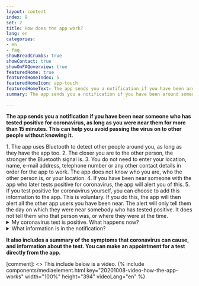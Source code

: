 ```yaml
---
layout: content
index: 9
set: 2
title: How does the app work?
lang: en
categories:
- en
- faq
showBreadCrumbs: true
showContact: true
showOnFAQoverview: true
featuredHome: true
featuredHomeIndex: 5
featuredHomeIcon: app-touch
featuredHomeText: The app sends you a notification if you have been around someone who later tests positive for coronavirus, and you were near them for more than 15 minutes.
summary: The app sends you a notification if you have been around someone who later tests positive for coronavirus, and you were near them for more than 15 minutes.

---
```


**The app sends you a notification if you have been near someone who has tested positive for coronavirus, as long as you were near them for more than 15 minutes. This can help you avoid passing the virus on to other people without knowing it.** 

<div class="md-timeline" markdown="1">
   1. The app uses Bluetooth to detect other people around you, as long as they have the app too.
   2. The closer you are to the other person, the stronger the Bluetooth signal is.
   3. You do not need to enter your location, name, e-mail address, telephone number or any other contact details in order for the app to work. The app does not know who you are, who the other person is, or your location.
   4. If you have been near someone with the app who later tests positive for coronavirus, the app will alert you of this.
   5. If you test positive for coronavirus yourself, you can choose to add this information to the app. This is voluntary. If you do this, the app will then alert all the other app users you have been near. The alert will only tell them the day on which they were near somebody who has tested positive. It does not tell them who that person was, or where they were at the time.
</div>

<details>
   <summary>My coronavirus test is positive. What happens now?</summary>
   <div markdown="1">
You can add this information to the app,together with the GGD. If an employee of the GGD calls you with the test result, they will ask you if want to warn other people via the app. If you choose this option the receiver can’t see who you are or on which location you were near each other. You can decide whether these notifications are sent. This is not compulsory, and it is not automatic.
</div>
</details>

<details>
<summary>What information is in the notification?</summary>
<div markdown="1">

The notification will say how many days ago you were around somebody who has tested positive for coronavirus. The notification does not say who that person was, and it does not say where or exactly when you were near them.

**The notification also includes advice on what to do next**

-   	If you have mild symptoms of coronavirus: arrange a coronavirus test and stay at home until you get the resul
-   	If you have serious symptoms, or you are in a higher-risk group: call your doctor. 

</div>
</details>

**It also includes a summary of the symptoms that coronavirus can cause, and information about the test. You can make an appointment for a test directly from the app.**

[comment]: <> This include below is a video.
{% include components/mediaelement.html key="20201008-video-how-the-app-works" width="100%" height="394"  videoLang="en" %}
